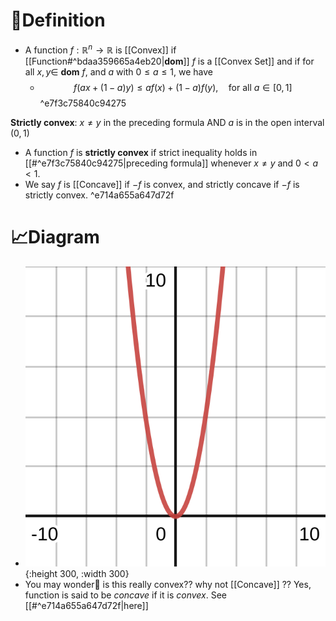 # 📝Definition
- A function $f : \mathbb{R}^n \to \mathbb{R}$ is [[Convex]] if [[Function#^bdaa359665a4eb20|**dom**]] $f$ is a [[Convex Set]] and if for all $x,y \in$ **dom** $f$, and $a$ with $0\leq a\leq1$, we have
    - $$
      f(ax+(1-a)y)\leq af(x)+(1-a)f(y), \quad \text{for all }a\in [0,1]
      $$ ^e7f3c75840c94275
    
**Strictly convex**: $x\neq y$ in the preceding formula AND $a$ is in the open interval $(0,1)$
- A function $f$ is **strictly convex** if strict inequality holds in [[#^e7f3c75840c94275|preceding formula]] whenever $x \neq y$ and $0 < a < 1$.
- We say $f$ is [[Concave]] if $-f$ is convex, and strictly concave if $-f$ is strictly convex. ^e714a655a647d72f

# 📈Diagram
- ![name](../assets/x_2.svg){:height 300, :width 300}
- You may wonder🤔 is this really convex?? why not [[Concave]] ??	Yes, function is said to be *concave* if it is *convex*. See [[#^e714a655a647d72f|here]]
